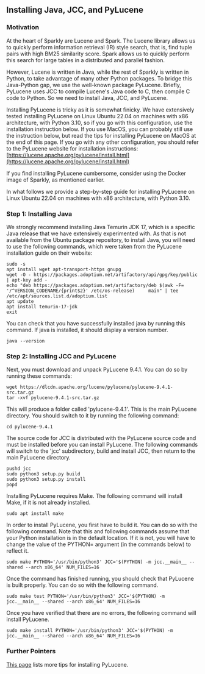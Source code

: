 ## Installing Java, JCC, and PyLucene

### Motivation

At the heart of Sparkly are Lucene and Spark. The Lucene library allows us to quickly perform information retrieval (IR) style search, that is, find tuple pairs with high BM25 similarity score. Spark allows us to quickly perform this search for large tables in a distributed and parallel fashion. 

However, Lucene is written in Java, while the rest of Sparkly is written in Python, to take advantage of many other Python packages. To bridge this Java-Python gap, we use the well-known package PyLucene. Briefly, PyLucene uses JCC to compile Lucene's Java code to C, then compile C code to Python. So we need to install Java, JCC, and PyLucene. 

Installing PyLucene is tricky as it is somewhat finicky. We have extensively tested installing PyLucene on Linux Ubuntu 22.04 on machines with x86 architecture, with Python 3.10, so if you go with this configuration, use the installation instruction below. If you use MacOS, you can probably still use the instruction below, but read the tips for installing PyLucene on MacOS at the end of this page. If you go with any other configuration, you should refer to the PyLucene website for installation instructions: [https://lucene.apache.org/pylucene/install.html](https://lucene.apache.org/pylucene/install.html)

If you find installing PyLucene cumbersome, consider using the Docker image of Sparkly, as mentioned earlier. 

In what follows we provide a step-by-step guide for installing PyLucene on Linux Ubuntu 22.04 on machines with x86 architecture, with Python 3.10.

### Step 1: Installing Java

We strongly recommend installing Java Temurin JDK 17, which is a specific Java release that we have extensively experimented with. As that is not available from the Ubuntu package repository, to install Java, you will need to use the following commands, which were taken from the PyLucene installation guide on their website:

```
sudo -s
apt install wget apt-transport-https gnupg
wget -O - https://packages.adoptium.net/artifactory/api/gpg/key/public | apt-key add -
echo "deb https://packages.adoptium.net/artifactory/deb $(awk -F= '/^VERSION_CODENAME/{print$2}' /etc/os-release)     main" | tee /etc/apt/sources.list.d/adoptium.list
apt update
apt install temurin-17-jdk
exit
```

You can check that you have successfully installed java by running this command. If java is installed, it should display a version number.

```
java --version
```

### Step 2: Installing JCC and PyLucene

Next, you must download and unpack PyLucene 9.4.1. You can do so by running these commands:

```
wget https://dlcdn.apache.org/lucene/pylucene/pylucene-9.4.1-src.tar.gz
tar -xvf pylucene-9.4.1-src.tar.gz
```

This will produce a folder called 'pylucene-9.4.1'. This is the main PyLucene directory. You should switch to it by running the following command:

```
cd pylucene-9.4.1
```

The source code for JCC is distributed with the PyLucene source code and must be installed before you can install PyLucene. The following commands will switch to the 'jcc' subdirectory, build and install JCC, then return to the main PyLucene directory.

```
pushd jcc
sudo python3 setup.py build
sudo python3 setup.py install
popd
```

Installing PyLucene requires Make. The following command will install Make, if it is not already installed.

```
sudo apt install make
```

In order to install PyLucene, you first have to build it. You can do so with the following command. Note that this and following commands assume that your Python installation is in the default location. If it is not, you will have to change the value of the PYTHON= argument (in the commands below) to reflect it.

```
sudo make PYTHON='/usr/bin/python3' JCC='$(PYTHON) -m jcc.__main__ --shared --arch x86_64' NUM_FILES=16
```

Once the command has finished running, you should check that PyLucene is built properly. You can do so with the following command.

```
sudo make test PYTHON='/usr/bin/python3' JCC='$(PYTHON) -m jcc.__main__ --shared --arch x86_64' NUM_FILES=16
```

Once you have verified that there are no errors, the following command will install PyLucene. 

```
sudo make install PYTHON='/usr/bin/python3' JCC='$(PYTHON) -m jcc.__main__ --shared --arch x86_64' NUM_FILES=16
```

### Further Pointers

[This page](https://github.com/anhaidgroup/sparkly/blob/main/tips/pylucene.md) lists more tips for installing PyLucene.
